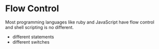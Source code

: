 # Flow Control

Most programming languages like ruby and
JavaScript have flow control and shell
scripting is no different.

- different statements
- different switches

